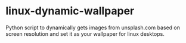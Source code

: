 # linux-dynamic-wallpaper
Python script to dynamically gets images from unsplash.com based on screen resolution and set it as your wallpaper for linux desktops.
